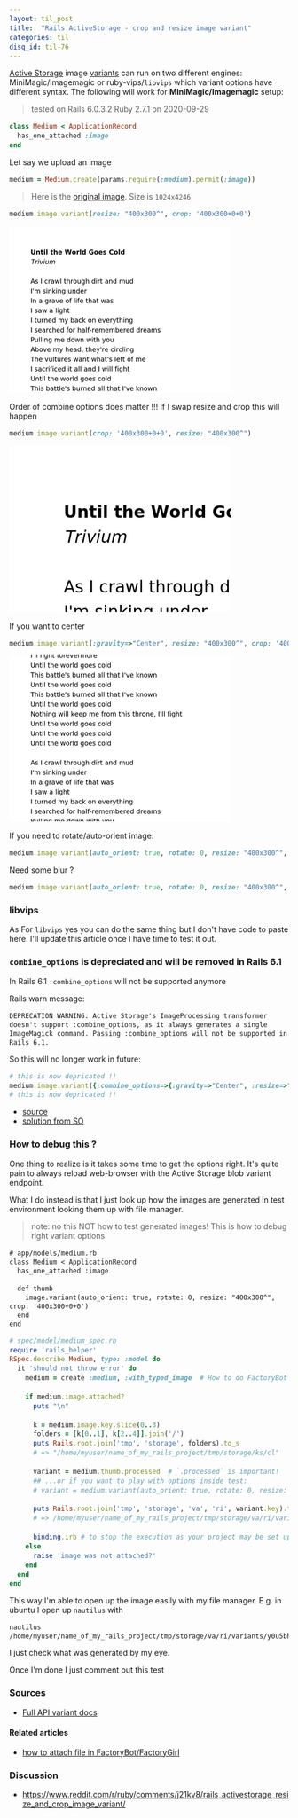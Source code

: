 ```yaml
---
layout: til_post
title:  "Rails ActiveStorage - crop and resize image variant"
categories: til
disq_id: til-76
---
```




[Active Storage](https://edgeguides.rubyonrails.org/active_storage_overview.htm) image [variants](https://api.rubyonrails.org/classes/ActiveStorage/Variant.html) can run on two different engines: MiniMagic/Imagemagic  or ruby-vips/`libvips` which variant options have different syntax. The following will work for **MiniMagic/Imagemagic** setup:

> tested on Rails 6.0.3.2 Ruby 2.7.1 on 2020-09-29

```ruby
class Medium < ApplicationRecord
  has_one_attached :image
end
```

Let say we upload an image


```ruby
medium = Medium.create(params.require(:medium).permit(:image))
```

> Here is the [original image](/assets/2020/as-crop-original.jpg). Size is `1024x4246`

```ruby
medium.image.variant(resize: "400x300^", crop: '400x300+0+0')
```

![Result](/assets/2020/as-crop-resize-1.jpg)


Order of combine options does matter !!! If I swap resize and crop this will happen

```ruby
medium.image.variant(crop: '400x300+0+0', resize: "400x300^")
```

![Result](/assets/2020/as-crop-resize-2.jpg)


If you want to center

```ruby
medium.image.variant(:gravity=>"Center", resize: "400x300^", crop: '400x300+0+0')
```

![Result](/assets/2020/as-crop-resize-3.jpg)


If you need to rotate/auto-orient image:

```ruby
medium.image.variant(auto_orient: true, rotate: 0, resize: "400x300^", crop: '400x300+0+0')
```

Need some blur ?

```ruby
medium.image.variant(auto_orient: true, rotate: 0, resize: "400x300^", crop: '400x300+0+0', gaussian_blur: ['0x1.5'])
```

### libvips

As For `libvips` yes you can do the same thing but I don't have code to
paste here. I'll update this article once I have time to test it out.


### `combine_options` is depreciated and will be removed in Rails 6.1

In Rails 6.1 `:combine_options` will not be supported anymore


Rails warn message:

```
DEPRECATION WARNING: Active Storage's ImageProcessing transformer doesn't support :combine_options, as it always generates a single ImageMagick command. Passing :combine_options will not be supported in Rails 6.1.
```

So this will no longer work in future:

```ruby
# this is now depricated !!
medium.image.variant({:combine_options=>{:gravity=>"Center", :resize=>"400x300^", :crop=>"400x300+0+0" }})
# this is now depricated !!
```

* [source](https://github.com/rails/rails/commit/697f4a93ad386f9fb7795f0ba68f815f16ebad0f)
* [solution from SO](https://stackoverflow.com/questions/59593069/deprecation-of-combine-options-in-active-storages-imageprocessing-transformer)


### How to debug this ?

One thing to realize is it takes some time to get the options
right. It's quite pain to always reload web-browser with the Active
Storage blob variant endpoint.

What I do instead is that I just look up how the images are generated in
test environment looking them up with file manager.

> note: no this NOT how to test generated images! This is how to debug right variant options

```
# app/models/medium.rb
class Medium < ApplicationRecord
  has_one_attached :image

  def thumb
    image.variant(auto_orient: true, rotate: 0, resize: "400x300^", crop: '400x300+0+0')
  end
end
```

```ruby
# spec/model/medium_spec.rb
require 'rails_helper'
RSpec.describe Medium, type: :model do
  it 'should not throw error' do
    medium = create :medium, :with_typed_image  # How to do FactoryBot traits with file attachement, check out: https://blog.eq8.eu/til/factory-bot-trait-for-active-storange-has_attached.html

    if medium.image.attached?
      puts "\n"

      k = medium.image.key.slice(0..3)
      folders = [k[0..1], k[2..4]].join('/')
      puts Rails.root.join('tmp', 'storage', folders).to_s
      # => "/home/myuser/name_of_my_rails_project/tmp/storage/ks/cl"

      variant = medium.thumb.processed  # `.processed` is important!
      ## ...or if you want to play with options inside test:
      # variant = medium.variant(auto_orient: true, rotate: 0, resize: "400x300^", crop: '400x300+0+0').processed

      puts Rails.root.join('tmp', 'storage', 'va', 'ri', variant.key).to_s
      # => /home/myuser/name_of_my_rails_project/tmp/storage/va/ri/variants/y0u5bhq109zzi1h3n8pa5v7p5f7u/500b88c14897d627f68fdd949ec32081f48593b82bdff4b4efed2fb1194d10d4

      binding.irb # to stop the execution as your project may be set up to wipe out images after test finish
    else
      raise 'image was not attached?'
    end
  end
end
```

This way I'm able to open up the image easily with my file manager. E.g.
in ubuntu I open up `nautilus` with

```
nautilus /home/myuser/name_of_my_rails_project/tmp/storage/va/ri/variants/y0u5bhq109zzi1h3n8pa5v7p5f7u/500b88c14897d627f68fdd949ec32081f48593b82bdff4b4efed2fb1194d10d4
```

I just check what was generated by my eye.

Once I'm done I just comment out this test


### Sources

* [Full API variant docs](https://api.rubyonrails.org/classes/ActiveStorage/Variant.html)

#### Related articles

* [how to attach file in FactoryBot/FactoryGirl](https://blog.eq8.eu/til/factory-bot-trait-for-active-storange-has_attached.html)

### Discussion

* <https://www.reddit.com/r/ruby/comments/j21kv8/rails_activestorage_resize_and_crop_image_variant/>
